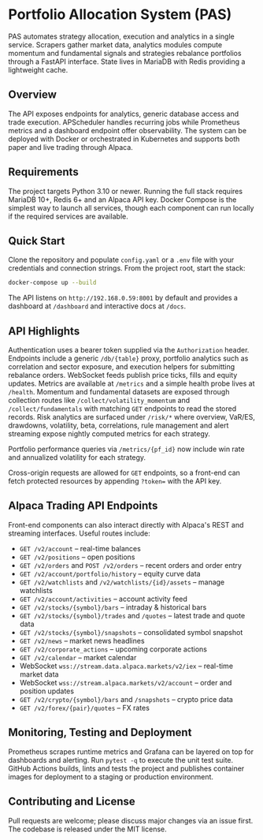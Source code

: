 # Portfolio Allocation System (PAS)

PAS automates strategy allocation, execution and analytics in a single
service. Scrapers gather market data, analytics modules compute momentum and
fundamental signals and strategies rebalance portfolios through a FastAPI
interface. State lives in MariaDB with Redis providing a lightweight cache.

## Overview

The API exposes endpoints for analytics, generic database access and trade
execution. APScheduler handles recurring jobs while Prometheus metrics and a
dashboard endpoint offer observability. The system can be deployed with Docker
or orchestrated in Kubernetes and supports both paper and live trading through
Alpaca.

## Requirements

The project targets Python 3.10 or newer. Running the full stack requires
MariaDB 10+, Redis 6+ and an Alpaca API key. Docker Compose is the simplest way
to launch all services, though each component can run locally if the required
services are available.

## Quick Start

Clone the repository and populate `config.yaml` or a `.env` file with your
credentials and connection strings. From the project root, start the stack:

```bash
docker-compose up --build
```

The API listens on `http://192.168.0.59:8001` by default and provides a
dashboard at `/dashboard` and interactive docs at `/docs`.

## API Highlights

Authentication uses a bearer token supplied via the `Authorization` header.
Endpoints include a generic `/db/{table}` proxy, portfolio analytics such as
correlation and sector exposure, and execution helpers for submitting rebalance
orders. WebSocket feeds publish price ticks, fills and equity updates. Metrics
are available at `/metrics` and a simple health probe lives at `/health`.
Momentum and fundamental datasets are exposed through collection routes like
`/collect/volatility_momentum` and `/collect/fundamentals` with matching `GET`
endpoints to read the stored records. Risk analytics are surfaced under
`/risk/*` where overview, VaR/ES, drawdowns, volatility, beta, correlations,
rule management and alert streaming expose nightly computed metrics for each
strategy.

Portfolio performance queries via `/metrics/{pf_id}` now include win rate and
annualized volatility for each strategy.

Cross-origin requests are allowed for `GET` endpoints, so a front-end can fetch
protected resources by appending `?token=` with the API key.

## Alpaca Trading API Endpoints

Front-end components can also interact directly with Alpaca's REST and
streaming interfaces. Useful routes include:

- `GET /v2/account` – real-time balances
- `GET /v2/positions` – open positions
- `GET /v2/orders` and `POST /v2/orders` – recent orders and order entry
- `GET /v2/account/portfolio/history` – equity curve data
- `GET /v2/watchlists` and `/v2/watchlists/{id}/assets` – manage watchlists
- `GET /v2/account/activities` – account activity feed
- `GET /v2/stocks/{symbol}/bars` – intraday & historical bars
- `GET /v2/stocks/{symbol}/trades` and `/quotes` – latest trade and quote data
- `GET /v2/stocks/{symbol}/snapshots` – consolidated symbol snapshot
- `GET /v2/news` – market news headlines
- `GET /v2/corporate_actions` – upcoming corporate actions
- `GET /v2/calendar` – market calendar
- WebSocket `wss://stream.data.alpaca.markets/v2/iex` – real-time market data
- WebSocket `wss://stream.alpaca.markets/v2/account` – order and position updates
- `GET /v2/crypto/{symbol}/bars` and `/snapshots` – crypto price data
- `GET /v2/forex/{pair}/quotes` – FX rates

## Monitoring, Testing and Deployment

Prometheus scrapes runtime metrics and Grafana can be layered on top for
dashboards and alerting. Run `pytest -q` to execute the unit test suite. GitHub
Actions builds, lints and tests the project and publishes container images for
deployment to a staging or production environment.

## Contributing and License

Pull requests are welcome; please discuss major changes via an issue first.
The codebase is released under the MIT license.

